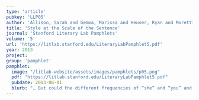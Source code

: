 ```yaml
---
type: 'article'
pubkey: 'LLP05'
author: 'Allison, Sarah and Gemma, Marissa and Heuser, Ryan and Moretti, Franco and Tevel, Amir and Yamboliev, Irena'
title: 'Style at the Scale of the Sentence'
journal: 'Stanford Literary Lab Pamphlets'
volume: '5'
url: 'https://litlab.stanford.edu/LiteraryLabPamphlet5.pdf'
year: 2013
project:
group: 'pamphlet'
pamphlet:
  image: "/litlab-website/assets/images/pamphlets/p05.png"
  pdf: "https://litlab.stanford.edu/LiteraryLabPamphlet5.pdf"
  pubdate: 2013-06-01
  blurb: "… But could the different frequencies of “she” and “you” and “the” really be called “style”? On this, we disagreed. Some of us claimed that, though all styles do indeed entail linguistic choices, not all linguistic choices are however enough to speak of a style; others countered this argument by stating that, once an author or a genre opts for a certain linguistic choice, this is really all we need for our analysis, as a style follows necessarily from this fundamental level. This was the genuinely reductionist position – style as nothing but its components – and the more logically consistent one; the other position admitted that it couldn’t specify the exact difference, or the precise moment when a “linguistic choice” turned into a “style”, but it insisted nonetheless that reducing style to a strictly functional dimension missed the very point of the concept, which lay in its capacity to hint, however hazily, at something that went beyond functionality. Our job should consist in removing the haze, not in disregarding the hint."
---
```

